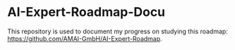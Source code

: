 # AI-Expert-Roadmap-Docu
This repository is used to document my progress on studying this roadmap: https://github.com/AMAI-GmbH/AI-Expert-Roadmap.
